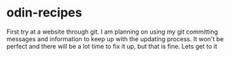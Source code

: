 # odin-recipes
First try at a website through git. I am planning on using my git committing messages and 
information to keep up with the updating process. It won't be perfect and there will 
be a lot time to fix it up, but that is fine. Lets get to it
